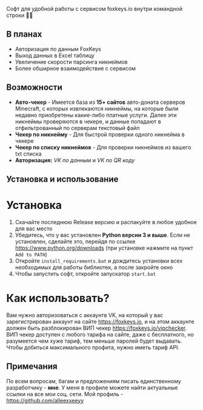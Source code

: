 Софт для удобной работы с сервисом foxkeys.io внутри командной строки 🤖🦊

## В планах
- Авторизация по данным FoxKeys
- Выход данных в Excel таблицу
- Увеличение скорости парсинга никнеймов
- Более обширное взаимодействие с сервисом

## Возможности
- **Авто-чекер** - Имеется база из **15+ сайтов** авто-доната серверов Minecraft, с которых извлекаются никнеймы, на которые были недавно приобретены какие-либо платные услуги. Далее эти никнеймы проверяются в чекере, и данные попадают в отфильтрованный по серверам текстовый файл
- **Чекер по никнейму** - Для быстрой проверки одного никнейма в чекере
- **Чекер по списку никнеймов** - Для проверки никнеймов из вашего txt списка
- **Авторизация:** _VK по данным_ и _VK по QR коду_

## Установка и использование
# Установка
1. Скачайте последнюю Release версию и распакуйте в любое удобное для вас место
2. Убедитесь, что у вас установлен **Python версии 3 и выше**. Если не установлен, сделайте это, перейдя по ссылке https://www.python.org/downloads (при установке нажмите на пункт `Add to PATH`)
3. Откройте `install_requirements.bat` и дождитесь установки всех необходимых для работы библиотек, а после закройте окно
4. Чтобы запустить софт, откройте запускатор `start.bat`

# Как использовать?
Вам нужно авторизоваться с аккаунтв VK, на который у вас зарегистрирован аккаунт на сайте https://foxkeys.io, и на этом аккаунте должен быть разблокирован ВИП чекер https://foxkeys.io/vipchecker. ВИП чекер доступен с любого тарифа на сайте, даже с бесплатного, но разумеется чем хуже тариф, тем меньше паролей будет выдавать. Чтобы добиться максимального профита, нужно иметь тариф API.

## Примечания
По всем вопросам, багам и предложениям писать единственному разработчику - **мне**. У меня в профиле можете найти актуальные ссылки на все мои соц. сети. Мой профиль - https://github.com/alleexxeeyy
